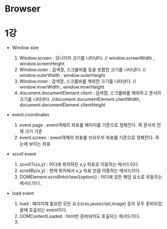 # Browser

# 1강

- Window size
  1. Window.screen : 모니터의 크기를 나타낸다. // window.screenWidth , window.screenHeight
  2. Window.outer : 검색창, 스크롤바를 등을 포함한 크기를 나타낸다. // window.outerWidth , window.outerHeight
  3. Window.inner : 검색창, 스크롤바를 제외한 크기를 나타낸다. // window.innerWidth , window.innerHeight
  4. document.documentElement.client : 검색창, 스크롤바를 제외하고 문서의 크기를 나타낸다. //document.documentElement.clientWidth, document.documentElement.clientHeight
- event.coordinates

  1. event.page : event객체의 좌표를 페이지를 기준으로 정해진다. 즉 문서의 전체 크기 기준
  2. event.screen : event객체의 좌표를 브라우저 좌표를 기준으로 정해진다. 즉 눈에 보이는 좌표

- scroll event

  1. scrollTo(x,y) : 어디에 위치하든 x,y 좌표로 이동하는 메서드이다.
  2. scrollBy(x,y) : 현재 위치에서 x,y 좌표 만큼 이동하는 메서드이다.
  3. DOMElement.scrollIntoView({option}) : 어디에 있든 해당 요소로 위동하는 메서드이다.

- load event
  1. load : 페이지에 필요한 모든 요소(css,javascript,image) 등이 모두 준비되었을때 호출되는 event이다.
  2. DOMContentLoaded : html만 준비되어도 호출되는 메서드이다.
  3. <script defer> : html이 모두 parsing 되면 호출되는 메서드로 가장 빠르게 호출된다.
